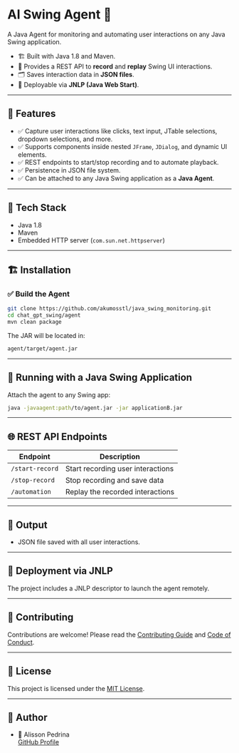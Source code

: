 # AI Swing Agent 🎯

A Java Agent for monitoring and automating user interactions on any Java Swing application.

- 🏗️ Built with Java 1.8 and Maven.
- 🔗 Provides a REST API to **record** and **replay** Swing UI interactions.
- 🗂️ Saves interaction data in **JSON files**.
- 🚀 Deployable via **JNLP (Java Web Start)**.

---

## 🚀 Features

- ✅ Capture user interactions like clicks, text input, JTable selections, dropdown selections, and more.
- ✅ Supports components inside nested `JFrame`, `JDialog`, and dynamic UI elements.
- ✅ REST endpoints to start/stop recording and to automate playback.
- ✅ Persistence in JSON file system.
- ✅ Can be attached to any Java Swing application as a **Java Agent**.

---

## 🧰 Tech Stack

- Java 1.8
- Maven
- Embedded HTTP server (`com.sun.net.httpserver`)

---

## 🏗️ Installation

### ✅ Build the Agent

```bash
git clone https://github.com/akumosstl/java_swing_monitoring.git
cd chat_gpt_swing/agent
mvn clean package
```

The JAR will be located in:

```bash
agent/target/agent.jar
```

---

## 🚀 Running with a Java Swing Application

Attach the agent to any Swing app:

```bash
java -javaagent:path/to/agent.jar -jar applicationB.jar
```

---

## 🌐 REST API Endpoints

| Endpoint        | Description                       |
|-----------------|-----------------------------------|
| `/start-record` | Start recording user interactions |
| `/stop-record`  | Stop recording and save data      |
| `/automation`   | Replay the recorded interactions  |

---

## 📂 Output

- JSON file saved with all user interactions.

---

## 💾 Deployment via JNLP

The project includes a JNLP descriptor to launch the agent remotely.

---

## 🤝 Contributing

Contributions are welcome! Please read the [Contributing Guide](CONTRIBUTING.md)
and [Code of Conduct](CODE_OF_CONDUCT.md).

---

## 📜 License

This project is licensed under the [MIT License](LICENSE).

---

## 🧠 Author

- 👤 Alisson Pedrina  
  [GitHub Profile](https://github.com/akumosstl)
